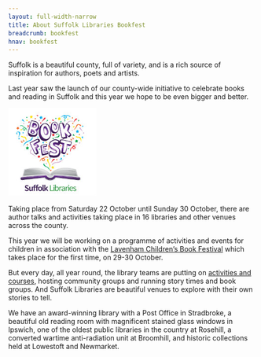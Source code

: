 ```yaml
---
layout: full-width-narrow
title: About Suffolk Libraries Bookfest
breadcrumb: bookfest
hnav: bookfest
---
```

Suffolk is a beautiful county, full of variety, and is a rich source of inspiration for authors, poets and artists.

Last year saw the launch of our county-wide initiative to celebrate books and reading in Suffolk and this year we hope to be even bigger and better.

<img class="{% include /c/img-float-left.html %}" src="/images/article/bf-logo.jpg" alt="Bookfest">

Taking place from Saturday 22 October until Sunday 30 October, there are author talks and activities taking place in 16 libraries and other venues across the county.

This year we will be working on a programme of activities and events for children in association with the [Lavenham Children’s Book Festival](http://www.lavenhamliteraryfestival.co.uk/) which takes place for the first time, on 29-30 October.

But every day, all year round, the library teams are putting on [activities and courses](/events-activities/), hosting community groups and running story times and book groups. And Suffolk Libraries are beautiful venues to explore with their own stories to tell.

We have an award-winning library with a Post Office in Stradbroke, a beautiful old reading room with magnificent stained glass windows in Ipswich, one of the oldest public libraries in the country at Rosehill, a converted wartime anti-radiation unit at Broomhill, and historic collections held at Lowestoft and Newmarket.
